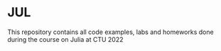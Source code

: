 # JUL
This repository contains all code examples, labs and homeworks done during the course on Julia at CTU 2022
